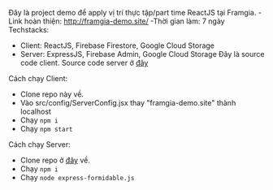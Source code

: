 Đây là project demo để apply vị trí thực tập/part time ReactJS tại Framgia.
-Link hoàn thiện: http://framgia-demo.site/
-Thời gian làm: 7 ngày
Techstacks: 
 - Client: ReactJS, Firebase Firestore, Google Cloud Storage
 - Server: ExpressJS, Firebase Admin, Google Cloud Storage
Đây là source code client. Source code server ở [đây](https://github.com/vuhieptran95/framgia-demo-server)

Cách chạy Client:
 - Clone repo này về.
 - Vào src/config/ServerConfig.jsx thay "framgia-demo.site" thành localhost
 - Chạy `npm i`
 - Chạy `npm start`
 
Cách chạy Server:
 - Clone repo ở [đây](https://github.com/vuhieptran95/framgia-demo-server) về.
 - Chạy `npm i`
 - Chạy `node express-formidable.js`
